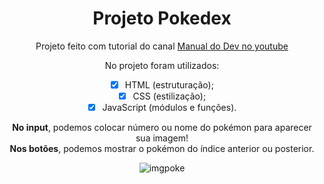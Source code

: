 <div align='center'>
<h1>Projeto Pokedex</h1>

<p>Projeto feito com tutorial do canal
<a href='https://www.youtube.com/watch?v=SjtdH3dWLa8'>Manual do Dev no youtube</a></p>
<p>No projeto foram utilizados:</p>


- [x] HTML (estruturação);
- [x] CSS (estilização);
- [x] JavaScript (módulos e funções).

<strong>No input</strong>, podemos colocar número ou nome do pokémon para aparecer sua imagem!<br>
<strong>Nos botões</strong>, podemos mostrar o pokémon do índice anterior ou posterior.

<img src='https://user-images.githubusercontent.com/68250279/189739351-32f30826-37b2-49ee-93ab-aebb556d2a58.gif' alt='imgpoke'>

